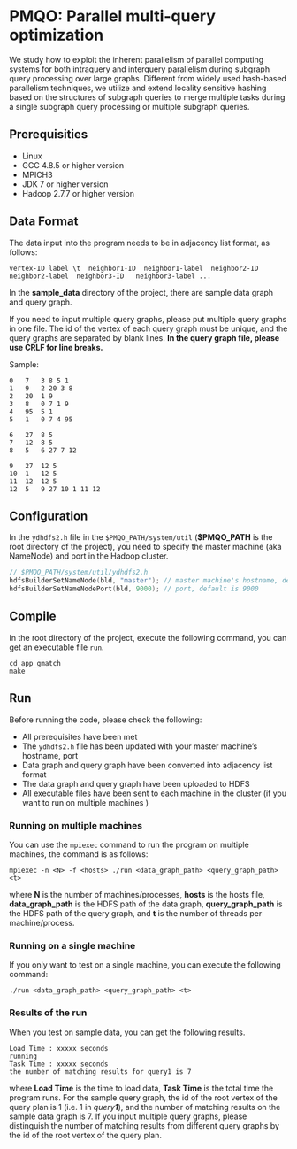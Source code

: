 # PMQO: Parallel multi-query optimization

We study how to exploit the inherent parallelism of parallel computing systems for both intraquery and interquery parallelism during subgraph query processing over large graphs. Different from widely used hash-based parallelism techniques, we utilize and extend locality sensitive hashing based on the structures of subgraph queries to merge multiple tasks during a single subgraph query processing or multiple subgraph queries. 



## Prerequisities

- Linux
- GCC 4.8.5 or higher version
- MPICH3
- JDK 7 or higher version
- Hadoop 2.7.7 or higher version



## Data Format

The data input into the program needs to be in adjacency list format, as follows:

```
vertex-ID label \t  neighbor1-ID  neighbor1-label  neighbor2-ID  neighbor2-label  neighbor3-ID   neighbor3-label ...
```

In the **sample_data** directory of the project, there are sample data graph and query graph.

If you need to input multiple query graphs, please put multiple query graphs in one file. The id of the vertex of each query graph must be unique, and the query graphs are separated by blank lines. **In the query graph file, please use CRLF for line breaks.**

Sample:

```
0	7	3 8 5 1
1	9	2 20 3 8
2	20	1 9
3	8	0 7 1 9
4	95	5 1
5	1	0 7 4 95

6	27	8 5
7	12	8 5
8	5	6 27 7 12

9	27	12 5
10	1	12 5
11	12	12 5
12	5	9 27 10 1 11 12
```



## Configuration

In the `ydhdfs2.h` file in the `$PMQO_PATH/system/util` (**$PMQO_PATH** is the root directory of the project), you need to specify the master machine  (aka NameNode) and port in the Hadoop cluster.

```c++
// $PMQO_PATH/system/util/ydhdfs2.h
hdfsBuilderSetNameNode(bld, "master"); // master machine's hostname, default is master
hdfsBuilderSetNameNodePort(bld, 9000); // port, default is 9000
```



## Compile

In the root directory of the project, execute the following command, you can get an executable file `run`.

```shell
cd app_gmatch
make
```



## Run

Before running the code, please check the following:

- All prerequisites have been met
- The `ydhdfs2.h` file has been updated with your master machine’s hostname, port
- Data graph and query graph have been converted into adjacency list format
- The data graph and query graph have been uploaded to HDFS
- All executable files have been sent to each machine in the cluster (if you want to run on multiple machines )

### Running on multiple machines

You can use the `mpiexec` command to run the program on multiple machines, the command is as follows:

```shell
mpiexec -n <N> -f <hosts> ./run <data_graph_path> <query_graph_path> <t>
```

where **N** is the number of machines/processes, **hosts** is the hosts file, **data_graph_path** is the HDFS path of the data graph, **query_graph_path** is the HDFS path of the query graph, and **t** is the number of threads per machine/process.

### Running on a single machine

If you only want to test on a single machine, you can execute the following command:

```shell
./run <data_graph_path> <query_graph_path> <t>
```

### Results of the run

When you test on sample data, you can get the following results.

```shell
Load Time : xxxxx seconds
running
Task Time : xxxxx seconds
the number of matching results for query1 is 7
```

where **Load Time** is the time to load data, **Task Time** is the total time the program runs. For the sample query graph, the id of the root vertex of the query plan is 1 (i.e. 1 in *query**1***), and the number of matching results on the sample data graph is 7. If you input multiple query graphs, please distinguish the number of matching results from different query graphs by the id of the root vertex of the query plan.

